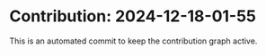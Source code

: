 # Contribution: 2024-12-18-01-55
This is an automated commit to keep the contribution graph active.
